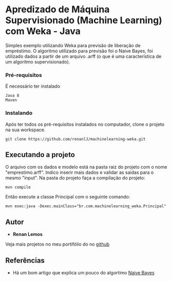 # Apredizado de Máquina Supervisionado (Machine Learning) com Weka - Java

Simples exemplo utilizando Weka para previsão de liberação de empréstimo. O algoritmo utilizado para previsão foi o Naive Bayes, foi utilizado dados a partir de um arquivo .arff (o que é uma característica de um algoritmo supervisionado).

### Pré-requisitos

É necessário ter instalado

```
Java 8
Maven
```

### Instalando

Após ter todos os pré-requisitos instalados no computador, clone o projeto na sua workspace.

```
git clone https://github.com/renanlJ/machinelearning-weka.git
```

## Executando a projeto

O arquivo com os dados e modelo está na pasta raiz do projeto com o nome "emprestimo.arff". Indico inserir mais dados e validar as saidas para o mesmo "input".
Na pasta do projeto faça a compilação do projeto:
```
mvn compile
```
Então execute a classe Principal com o seguinte comando:
```
mvn exec:java -Dexec.mainClass="br.com.machinelearning_weka.Principal" 
```

## Autor

* **Renan Lemos**

Veja mais projetos no meu portifólio do no [github](https://github.com/renanlJ)

## Referências

* Há um bom artigo que explica um pouco do algortimo [Naive Bayes](https://medium.com/cwi-software/introdu%C3%A7%C3%A3o-a-machine-learning-utilizando-o-weka-c38388514c40)

